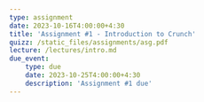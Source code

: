 ```yaml
---
type: assignment
date: 2023-10-16T4:00:00+4:30
title: 'Assignment #1 - Introduction to Crunch'
quizz: /static_files/assignments/asg.pdf
lecture: /lectures/intro.md
due_event: 
    type: due
    date: 2023-10-25T4:00:00+4:30
    description: 'Assignment #1 due'
---
```

